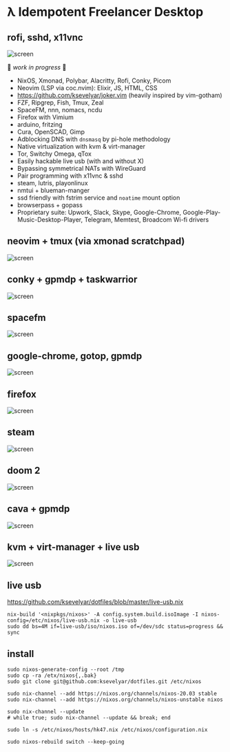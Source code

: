 # λ Idempotent Freelancer Desktop 

## rofi, sshd, x11vnc

![screen](https://i.imgur.com/TWyVk5C.png)

🍕 *work in progress* 🍕

* NixOS, Xmonad, Polybar, Alacritty, Rofi, Conky, Picom
* Neovim (LSP via coc.nvim): Elixir, JS, HTML, CSS
* https://github.com/ksevelyar/joker.vim (heavily inspired by vim-gotham)
* FZF, Ripgrep, Fish, Tmux, Zeal
* SpaceFM, nnn, nomacs, ncdu
* Firefox with Vimium
* arduino, fritzing
* Cura, OpenSCAD, Gimp
* Adblocking DNS with `dnsmasq` by pi-hole methodology
* Native virtualization with kvm & virt-manager
* Tor, Switchy Omega, qTox 
* Easily hackable live usb (with and without X)
* Bypassing symmetrical NATs with WireGuard
* Pair programming with x11vnc & sshd
* steam, lutris, playonlinux
* nmtui + blueman-manger 
* ssd friendly with fstrim service and `noatime` mount option
* browserpass + gopass
* Proprietary suite: Upwork, Slack, Skype, Google-Chrome, Google-Play-Music-Desktop-Player, Telegram, Memtest, Broadcom Wi-fi drivers

## neovim + tmux (via xmonad scratchpad)

![screen](https://i.imgur.com/fhAtYZY.png)

## conky + gpmdp + taskwarrior

![screen](https://i.imgur.com/fWKORz4.png)

## spacefm

![screen](https://i.imgur.com/h2nnCWM.png)

## google-chrome, gotop, gpmdp

![screen](https://i.imgur.com/wiIFOdI.png)

## firefox

![screen](https://i.imgur.com/BYpqCbi.png)

## steam

![screen](https://i.imgur.com/GxNoW6l.png)

## doom 2

![screen](https://i.imgur.com/xXcIXu0.png)

## cava + gpmdp

![screen](https://i.imgur.com/Yvq668e.png)

## kvm + virt-manager + live usb

![screen](https://i.imgur.com/1n0SWwG.png)

## live usb

https://github.com/ksevelyar/dotfiles/blob/master/live-usb.nix

```
nix-build '<nixpkgs/nixos>' -A config.system.build.isoImage -I nixos-config=/etc/nixos/live-usb.nix -o live-usb
sudo dd bs=4M if=live-usb/iso/nixos.iso of=/dev/sdc status=progress && sync
```

## install

```
sudo nixos-generate-config --root /tmp
sudo cp -ra /etx/nixos{,.bak}
sudo git clone git@github.com:ksevelyar/dotfiles.git /etc/nixos

sudo nix-channel --add https://nixos.org/channels/nixos-20.03 stable
sudo nix-channel --add https://nixos.org/channels/nixos-unstable nixos

sudo nix-channel --update
# while true; sudo nix-channel --update && break; end

sudo ln -s /etc/nixos/hosts/hk47.nix /etc/nixos/configuration.nix

sudo nixos-rebuild switch --keep-going
```
